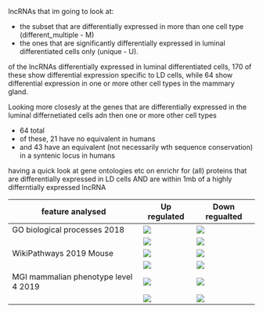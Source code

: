 lncRNAs that im going to look at:
- the subset that are differentially expressed in more than one cell type (different_multiple - M)
- the ones that are significantly differentially expressed in luminal differentiated cells only (unique - U).

of the lncRNAs differentially expressed in luminal differentiated cells, 170 of these show differential expression specific to LD cells, while 64 show differential expression in one or more other cell types in the mammary gland.

Looking more closesly at the genes that are differentially expressed in the luminal differnetiated cells adn then one or more other cell types
- 64 total
- of these, 21 have no equivalent in humans
- and 43 have an equivalent (not necessarily wth sequence conservation) in a syntenic locus in humans

having a quick look at gene ontologies etc on enrichr for (all) proteins that are differentially expressed in LD cells AND are within 1mb of a highly differntially expressed lncRNA

| feature analysed | Up regulated| Down regualted  |
| ------------- | ------------- |------------- | 
| GO biological processes 2018 | ![](https://github.com/AFS-Part-II-Projects/Jemima_Becker/blob/main/Week6%20images/Screenshot%202021-03-02%20at%2009.51.07upregulated%20proteins.png) |![](https://github.com/AFS-Part-II-Projects/Jemima_Becker/blob/main/Week6%20images/Screenshot%202021-03-02%20at%2009.51.16upregulated%20proteins.png) | ![](https://github.com/AFS-Part-II-Projects/Jemima_Becker/blob/main/Week6%20images/Screenshot%202021-03-02%20at%2009.48.14downregulated%20proteins.png) |
|| ![](https://github.com/AFS-Part-II-Projects/Jemima_Becker/blob/main/Week6%20images/Screenshot%202021-03-02%20at%2009.51.16upregulated%20proteins.png)  |![](https://github.com/AFS-Part-II-Projects/Jemima_Becker/blob/main/Week6%20images/Screenshot%202021-03-02%20at%2009.48.24downregulated%20proteins.png) |
| WikiPathways 2019 Mouse | ![](https://github.com/AFS-Part-II-Projects/Jemima_Becker/blob/main/Week6%20images/Screenshot%202021-03-02%20at%2009.50.46upregulated%20proteins.png) | ![](https://github.com/AFS-Part-II-Projects/Jemima_Becker/blob/main/Week6%20images/Screenshot%202021-03-02%20at%2009.48.37downregulated%20proteins.png) |
|| ![](https://github.com/AFS-Part-II-Projects/Jemima_Becker/blob/main/Week6%20images/Screenshot%202021-03-02%20at%2009.50.55upregulated%20proteins.png)  |  ![](https://github.com/AFS-Part-II-Projects/Jemima_Becker/blob/main/Week6%20images/Screenshot%202021-03-02%20at%2009.48.43downregulated%20proteins.png) |
| MGI mammalian phenotype level 4 2019| ![](https://github.com/AFS-Part-II-Projects/Jemima_Becker/blob/main/Week6%20images/Screenshot%202021-03-02%20at%2009.51.32upregulated%20proteins.png)| ![](https://github.com/AFS-Part-II-Projects/Jemima_Becker/blob/main/Week6%20images/downregulated%20proteinsdownregulated%20proteins.png) |
|| ![](https://github.com/AFS-Part-II-Projects/Jemima_Becker/blob/main/Week6%20images/Screenshot%202021-03-02%20at%2009.51.41upregulated%20proteins.png)|![](https://github.com/AFS-Part-II-Projects/Jemima_Becker/blob/main/Week6%20images/downregualted%20proteins%202downregulated%20proteins.png) |

